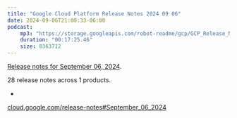```yaml
---
title: "Google Cloud Platform Release Notes 2024 09 06"
date: 2024-09-06T21:00:33-06:00
podcast:
    mp3: "https://storage.googleapis.com/robot-readme/gcp/GCP_Release_Notes_2024_09_06_en-US.mp3"
    duration: "00:17:25.46"
    size: 8363712
---
```

[Release notes for September 06, 2024](https://cloud.google.com/release-notes#September_06_2024).

28 release notes across 1 products.

* 


[cloud.google.com/release-notes#September_06_2024](https://cloud.google.com/release-notes#September_06_2024)
